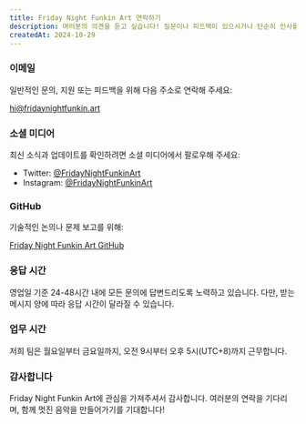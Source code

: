 ```yaml
---
title: Friday Night Funkin Art 연락하기
description: 여러분의 의견을 듣고 싶습니다! 질문이나 피드백이 있으시거나 단순히 인사를 하고 싶으시다면, 아래의 방법들을 통해 언제든지 연락해 주세요.
createdAt: 2024-10-29
---
```


### 이메일

일반적인 문의, 지원 또는 피드백을 위해 다음 주소로 연락해 주세요:

[hi@fridaynightfunkin.art](mailto:hi@fridaynightfunkin.art)

### 소셜 미디어

최신 소식과 업데이트를 확인하려면 소셜 미디어에서 팔로우해 주세요:

- Twitter: [@FridayNightFunkinArt](https://twitter.com/friday-night-funkin-art)
- Instagram: [@FridayNightFunkinArt](https://instagram.com/friday-night-funkin-art)

### GitHub

기술적인 논의나 문제 보고를 위해:

[Friday Night Funkin Art GitHub](https://github.com/ZissyW/friday-night-funkin-blog)

### 응답 시간

영업일 기준 24-48시간 내에 모든 문의에 답변드리도록 노력하고 있습니다. 다만, 받는 메시지 양에 따라 응답 시간이 달라질 수 있습니다.

### 업무 시간

저희 팀은 월요일부터 금요일까지, 오전 9시부터 오후 5시(UTC+8)까지 근무합니다.

### 감사합니다

Friday Night Funkin Art에 관심을 가져주셔서 감사합니다. 여러분의 연락을 기다리며, 함께 멋진 음악을 만들어가기를 기대합니다! 